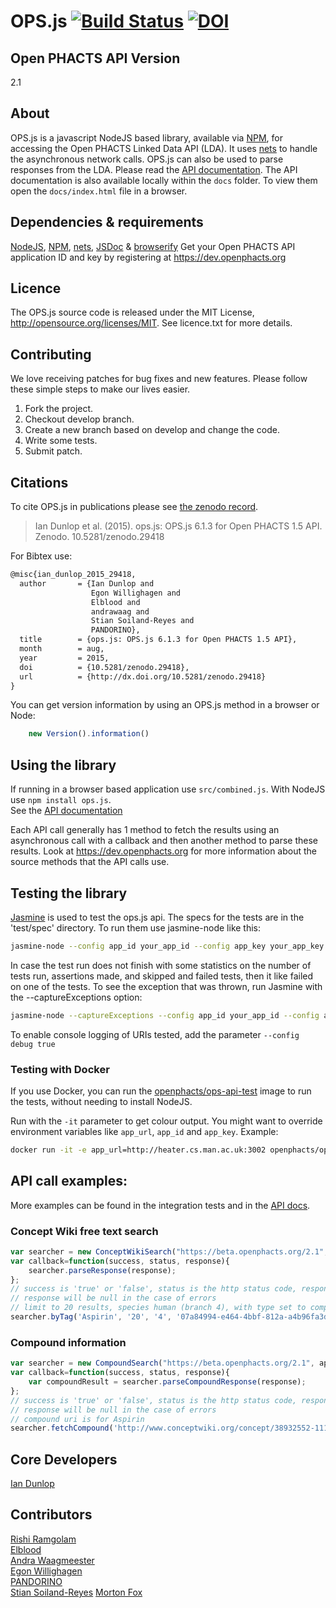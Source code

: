 # OPS.js [![Build Status](https://travis-ci.org/openphacts/ops.js.svg?branch=develop)](https://travis-ci.org/openphacts/ops.js) [![DOI](https://zenodo.org/badge/doi/10.5281/zenodo.21396.svg)](http://dx.doi.org/10.5281/zenodo.29418)

## Open PHACTS API Version

2.1

## About
OPS.js is a javascript NodeJS based library, available via [NPM](https://www.npmjs.com/package/ops.js "OPs.js on Node Package Manager"), for accessing the Open PHACTS Linked Data API (LDA). It uses [nets](https://www.npmjs.com/package/nets) to handle the asynchronous network calls. OPS.js can also be used to parse responses from the LDA.
Please read the [API documentation](http://openphacts.github.io/ops.js "OPS.js API documentation"). The API documentation is also available locally within the `docs` folder. To view them open the `docs/index.html` file in a browser.

## Dependencies & requirements
[NodeJS](https://nodejs.org/), [NPM](https://www.npmjs.com/), [nets](https://www.npmjs.com/package/nets), [JSDoc](https://www.npmjs.com/package/jsdoc) & [browserify](https://www.npmjs.com/package/browserify)
Get your Open PHACTS API application ID and key by registering at https://dev.openphacts.org

## Licence
The OPS.js source code is released under the MIT License, http://opensource.org/licenses/MIT. See licence.txt for more details.

## Contributing  
We love receiving patches for bug fixes and new features. Please follow these simple steps to make our lives easier.

1. Fork the project.
2. Checkout develop branch.
3. Create a new branch based on develop and change the code.
4. Write some tests.
5. Submit patch.

## Citations  
To cite OPS.js in publications please see [the zenodo record](https://zenodo.org/record/29418#.VdxqH_lVhBc "OPS.js zenodo record").

>Ian Dunlop et al. (2015). ops.js: OPS.js 6.1.3 for Open PHACTS 1.5 API. Zenodo. 10.5281/zenodo.29418

For Bibtex use:

```latex
@misc{ian_dunlop_2015_29418,
  author       = {Ian Dunlop and
                  Egon Willighagen and
                  Elblood and
                  andrawaag and
                  Stian Soiland-Reyes and
                  PANDORINO},
  title        = {ops.js: OPS.js 6.1.3 for Open PHACTS 1.5 API},
  month        = aug,
  year         = 2015,
  doi          = {10.5281/zenodo.29418},  
  url          = {http://dx.doi.org/10.5281/zenodo.29418}
}
```

You can get version information by using an OPS.js method in a browser or Node:

```javascript
    new Version().information()
```

## Using the library
If running in a browser based application use `src/combined.js`. With NodeJS use `npm install ops.js`.  
See the [API documentation](http://openphacts.github.io/ops.js "OPS.js API documentation")  

Each API call generally has 1 method to fetch the results using an asynchronous call with a callback and then another method to parse these results.
Look at https://dev.openphacts.org for more information about the source methods that the API calls use.

## Testing the library

[Jasmine](https://jasmine.github.io/ "Jasmine javascript testing framework") is used to test the ops.js api. The specs for the tests are in the 'test/spec' directory. To run them use jasmine-node like this:

```bash
jasmine-node --config app_id your_app_id --config app_key your_app_key --config app_url https://beta.openphacts.org/2.1 test/spec/integration/
```

In case the test run does not finish with some statistics on the number of tests run, assertions made, and skipped and failed tests,
then it like failed on one of the tests. To see the exception that was thrown, run Jasmine with the --captureExceptions option:

```bash
jasmine-node --captureExceptions --config app_id your_app_id --config app_key your_app_key --config app_url https://beta.openphacts.org/1.5 test/spec/integration/
```

To enable console logging of URIs tested, add the parameter `--config debug true`

### Testing with Docker

If you use Docker, you can run the [openphacts/ops-api-test](https://hub.docker.com/r/openphacts/ops-api-test/) image
to run the tests, without needing to install NodeJS.

Run with the `-it` parameter to get colour output.
You might want to override environment variables like `app_url`, `app_id` and `app_key`.
Example:

```bash
docker run -it -e app_url=http://heater.cs.man.ac.uk:3002 openphacts/ops-api-test
```


## API call examples:

More examples can be found in the integration tests and in the [API docs](http://openphacts.github.io/ops.js "OPS.js API documentation").

### Concept Wiki free text search

```javascript
var searcher = new ConceptWikiSearch("https://beta.openphacts.org/2.1", appID, appKey);  
var callback=function(success, status, response){  
    searcher.parseResponse(response);
};  
// success is 'true' or 'false', status is the http status code, response is the raw result which the parser function accepts  
// response will be null in the case of errors  
// limit to 20 results, species human (branch 4), with type set to compounds (uuid 07a800....)  
searcher.byTag('Aspirin', '20', '4', '07a84994-e464-4bbf-812a-a4b96fa3d197', callback);
```

### Compound information

```javascript
var searcher = new CompoundSearch("https://beta.openphacts.org/2.1", appID, appKey);  
var callback=function(success, status, response){  
    var compoundResult = searcher.parseCompoundResponse(response);  
};  
// success is 'true' or 'false', status is the http status code, response is the raw result which the parser function accepts  
// response will be null in the case of errors  
// compound uri is for Aspirin  
searcher.fetchCompound('http://www.conceptwiki.org/concept/38932552-111f-4a4e-a46a-4ed1d7bdf9d5', null, callback);
```

## Core Developers
[Ian Dunlop](https://github.com/ianwdunlop "Ian Dunlop - original developer")

## Contributors
[Rishi Ramgolam](https://github.com/rishiramgolam "rishiramgolam")  
[Elblood](https://github.com/Elblood "Elblood")  
[Andra Waagmeester](https://github.com/andrawaag "andraawag")  
[Egon Willighagen](https://github.com/egonw "egonw")  
[PANDORINO](https://github.com/PANDORINO "PANDORINO")  
[Stian Soiland-Reyes](https://github.com/stain "stain")
[Morton Fox](https://github.com/mortonfox "mortonfox")
